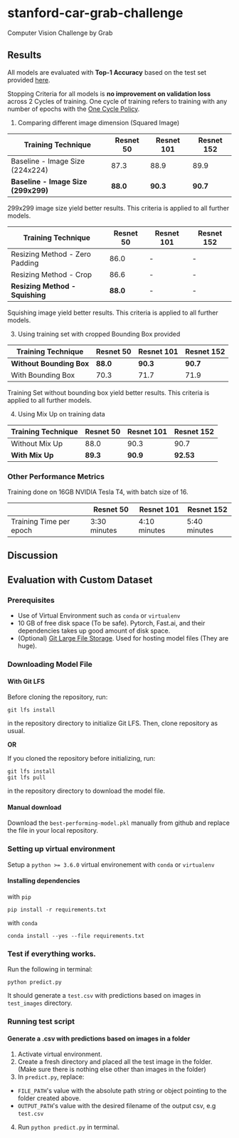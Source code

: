 # stanford-car-grab-challenge
Computer Vision Challenge by Grab

## Results
All models are evaluated with **Top-1 Accuracy** based on the test set provided [here](https://ai.stanford.edu/~jkrause/cars/car_dataset.html).

Stopping Criteria for all models is **no improvement on validation loss** across 2 Cycles of training. One cycle of training refers to training with any number of epochs with the [One Cycle Policy](https://arxiv.org/abs/1803.09820).

1. Comparing different image dimension (Squared Image)

| Training Technique  | Resnet 50 |  Resnet 101 | Resnet 152 |
| ------------- | ------------- |  ------------- | ------------- |
| Baseline - Image Size (224x224) | 87.3  |  88.9  | 89.9  |
| **Baseline - Image Size (299x299)** | **88.0**  |  **90.3**  | **90.7**  |

299x299 image size yield better results. This criteria is applied to all further models.

| Training Technique  | Resnet 50 |  Resnet 101 | Resnet 152 |
| ------------- | ------------- |  ------------- | ------------- |
| Resizing Method - Zero Padding | 86.0  |  -  | -  |
| Resizing Method - Crop | 86.6  |  -  | -  |
| **Resizing Method - Squishing** | **88.0**  |  -  | -  |

Squishing image yield better results. This criteria is applied to all further models.

3. Using training set with cropped Bounding Box provided

| Training Technique  | Resnet 50 |  Resnet 101 | Resnet 152 |
| ------------- | ------------- |  ------------- | ------------- |
| **Without Bounding Box** | **88.0**  |  **90.3**  | **90.7**  |
| With Bounding Box | 70.3  |  71.7  | 71.9  |

Training Set without bounding box yield better results. This criteria is applied to all further models.

4. Using Mix Up on training data

| Training Technique  | Resnet 50 |  Resnet 101 | Resnet 152 |
| ------------- | ------------- |  ------------- | ------------- |
| Without Mix Up | 88.0  |  90.3  | 90.7  |
| **With Mix Up** | **89.3**  |  **90.9**  | **92.53**  |


### Other Performance Metrics

Training done on 16GB NVIDIA Tesla T4, with batch size of 16.

|  | Resnet 50 |  Resnet 101 | Resnet 152 |
| ------------- | ------------- |  ------------- | ------------- |
| Training Time per epoch | 3:30 minutes |  4:10 minutes  | 5:40 minutes  |

## Discussion

## Evaluation with Custom Dataset
### Prerequisites
* Use of Virtual Environment such as `conda` or `virtualenv`
* 10 GB of free disk space (To be safe). Pytorch, Fast.ai, and their dependencies takes up good amount of disk space.
* (Optional) [Git Large File Storage](https://git-lfs.github.com/). Used for hosting model files (They are huge).

### Downloading Model File
#### With Git LFS
Before cloning the repository, run:
```
git lfs install
```
in the repository directory to initialize Git LFS. Then, clone repository as usual.

**OR**

If you cloned the repository before initializing, run:
```
git lfs install
git lfs pull
```
in the repository directory to download the model file.
#### Manual download
Download the `best-performing-model.pkl` manually from github and replace the file in your local repository.

### Setting up virtual environment
Setup a `python >= 3.6.0` virtual environement with `conda` or `virtualenv`
#### Installing dependencies
with `pip`
```
pip install -r requirements.txt
```
with `conda`
```
conda install --yes --file requirements.txt
```
### Test if everything works.
Run the following in terminal:
```
python predict.py
```
It should generate a `test.csv` with predictions based on images in `test_images` directory.


### Running test script
#### Generate a .csv with predictions based on images in a folder
1. Activate virtual environment.
2. Create a fresh directory and placed all the test image in the folder. (Make sure there is nothing else other than images in the folder)
3. In `predict.py`, replace:
* `FILE_PATH`'s value with the absolute path string or object pointing to the folder created above.
* `OUTPUT_PATH`'s value with the desired filename of the output csv, e.g `test.csv`
4. Run `python predict.py` in terminal.
